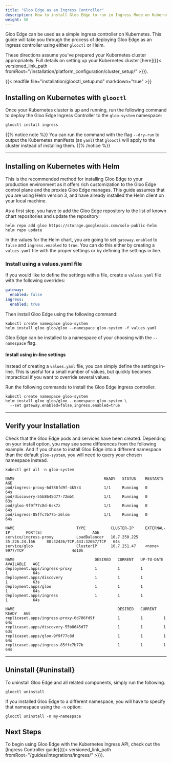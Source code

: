 ```yaml
---
title: "Gloo Edge as an Ingress Controller"
description: How to install Gloo Edge to run in Ingress Mode on Kubernetes.
weight: 50
---
```


Gloo Edge can be used as a simple ingress controller on Kubernetes. This guide will take you through the process of deploying Gloo Edge as an ingress controller using either `glooctl` or Helm.

These directions assume you've prepared your Kubernetes cluster appropriately. Full details on setting up your Kubernetes cluster [here]({{< versioned_link_path fromRoot="/installation/platform_configuration/cluster_setup/" >}}).

{{< readfile file="installation/glooctl_setup.md" markdown="true" >}}

## Installing on Kubernetes with `glooctl`

Once your Kubernetes cluster is up and running, run the following command to deploy the Gloo Edge Ingress Controller to the `gloo-system` namespace:

```bash
glooctl install ingress
```

{{% notice note %}}
You can run the command with the flag `--dry-run` to output the Kubernetes manifests (as `yaml`) that `glooctl` will apply to the cluster instead of installing them.
{{% /notice %}}

---

## Installing on Kubernetes with Helm

This is the recommended method for installing Gloo Edge to your production environment as it offers rich customization to the Gloo Edge control plane and the proxies Gloo Edge manages. This guide assumes that you are using Helm version 3, and have already installed the Helm client on your local machine.

As a first step, you have to add the Gloo Edge repository to the list of known chart repositories and update the repository:

```shell
helm repo add gloo https://storage.googleapis.com/solo-public-helm
helm repo update
```

In the values for the Helm chart, you are going to set `gateway.enabled` to `false` and `ingress.enabled` to `true`. You can do this either by creating a `values.yaml` file with the proper settings or by defining the settings in line.

### Install using a values.yaml file

If you would like to define the settings with a file, create a `values.yaml` file with the following overrides:

```yaml
gateway:
  enabled: false
ingress:
  enabled: true
```

Then install Gloo Edge using the following command:

```shell
kubectl create namespace gloo-system
helm install gloo gloo/gloo --namespace gloo-system -f values.yaml
```

Gloo Edge can be installed to a namespace of your choosing with the `--namespace` flag.

#### Install using in-line settings

Instead of creating a `values.yaml` file, you can simply define the settings in-line. This is useful for a small number of values, but quickly becomes impractical if you want to override several values.

Run the following commands to install the Gloo Edge ingress controller.

```shell
kubectl create namespace gloo-system
helm install gloo gloo/gloo --namespace gloo-system \
  --set gateway.enabled=false,ingress.enabled=true
```

---

## Verify your Installation

Check that the Gloo Edge pods and services have been created. Depending on your install option, you may see some differences from the following example. And if you chose to install Gloo Edge into a different namespace than the default `gloo-system`, you will need to query your chosen namespace instead.

```shell
kubectl get all -n gloo-system
```

```noop
NAME                                       READY   STATUS    RESTARTS   AGE
pod/ingress-proxy-6d786fd9f-4k5r4          1/1     Running   0          64s
pod/discovery-55b8645d77-72mbt             1/1     Running   0          63s
pod/gloo-9f9f77c8d-6sk7z                   1/1     Running   0          64s
pod/ingress-85ffc7b77b-z6lsm               1/1     Running   0          64s

NAME                           TYPE           CLUSTER-IP     EXTERNAL-IP       PORT(S)                      AGE
service/ingress-proxy          LoadBalancer   10.7.250.225   35.226.24.166     80:32436/TCP,443:32667/TCP   64s
service/gloo                   ClusterIP      10.7.251.47    <none>            9977/TCP                     4d10h

NAME                                   DESIRED   CURRENT   UP-TO-DATE   AVAILABLE   AGE
deployment.apps/ingress-proxy          1         1         1            1           64s
deployment.apps/discovery              1         1         1            1           63s
deployment.apps/gloo                   1         1         1            1           64s
deployment.apps/ingress                1         1         1            1           64s

NAME                                             DESIRED   CURRENT   READY   AGE
replicaset.apps/ingress-proxy-6d786fd9f          1         1         1       64s
replicaset.apps/discovery-55b8645d77             1         1         1       63s
replicaset.apps/gloo-9f9f77c8d                   1         1         1       64s
replicaset.apps/ingress-85ffc7b77b               1         1         1       64s
```

---

## Uninstall {#uninstall}

To uninstall Gloo Edge and all related components, simply run the following.

```shell
glooctl uninstall
```

If you installed Gloo Edge to a different namespace, you will have to specify that namespace using the `-n` option:

```shell
glooctl uninstall -n my-namespace
```

## Next Steps

To begin using Gloo Edge with the Kubernetes Ingress API, check out the [Ingress Controller guide]({{< versioned_link_path fromRoot="/guides/integrations/ingress/" >}}).
